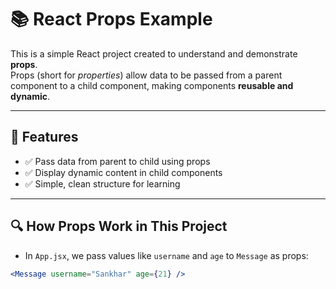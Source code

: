 # 📚 React Props Example

This is a simple React project created to understand and demonstrate **props**.  
Props (short for *properties*) allow data to be passed from a parent component to a child component, making components **reusable and dynamic**.

---

## 🚀 Features

- ✅ Pass data from parent to child using props
- ✅ Display dynamic content in child components
- ✅ Simple, clean structure for learning

---

## 🔍 How Props Work in This Project

- In `App.jsx`, we pass values like `username` and `age` to `Message` as props:

```jsx
<Message username="Sankhar" age={21} />
